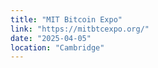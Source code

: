```yaml
---
title: "MIT Bitcoin Expo"
link: "https://mitbtcexpo.org/"
date: "2025-04-05"
location: "Cambridge"
---
```


